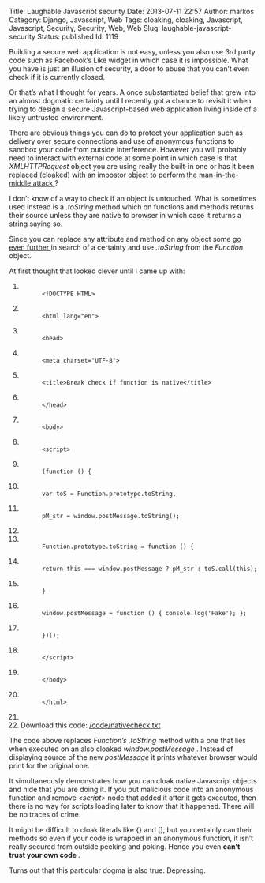 Title: Laughable Javascript security
Date: 2013-07-11 22:57
Author: markos
Category: Django, Javascript, Web
Tags: cloaking, cloaking, Javascript, Javascript, Security, Security, Web, Web
Slug: laughable-javascript-security
Status: published
Id: 1119

<html>
 <body>
  <div>
   <p>
    Building a secure web application is not easy, unless you also use 3rd party code such as Facebook’s Like widget in which case it is impossible. What you have is just an illusion of security, a door to abuse that you can’t even check if it is currently closed.
   </p>
   <p>
    Or that’s what I thought for years. A once substantiated belief that grew into an almost dogmatic certainty until I recently got a chance to revisit it when trying to design a secure Javascript-based web application living inside of a likely untrusted environment.
   </p>
   <p>
    There are obvious things you can do to protect your application such as delivery over secure connections and use of anonymous functions to sandbox your code from outside interference. However you will probably need to interact with external code at some point in which case is that
    <em>
     XMLHTTPRequest
    </em>
    object you are using really the built-in one or has it been replaced (cloaked) with an impostor object to perform
    <a href="https://en.wikipedia.org/wiki/Man-in-the-middle_attack">
     the man-in-the-middle attack
    </a>
    ?
   </p>
   <p>
    I don’t know of a way to check if an object is untouched. What is sometimes used instead is a
    <em>
     .toString
    </em>
    method which on functions and methods returns their source unless they are native to browser in which case it returns a string saying so.
   </p>
   <p>
    Since you can replace any attribute and method on any object some
    <a href="http://stackoverflow.com/questions/6598945/detect-if-function-is-native-to-browser#comment8044242_6599105">
     go even further
    </a>
    in search of a certainty and use
    <em>
     .toString
    </em>
    from the
    <em>
     Function
    </em>
    object.
   </p>
   <p>
    At first thought that looked clever until I came up with:
   </p>
   <ol class="code">
    <li>
     <code>
      &lt;!DOCTYPE HTML&gt;
     </code>
    </li>
    <li>
     <code>
      &lt;html lang="en"&gt;
     </code>
    </li>
    <li>
     <code>
      &lt;head&gt;
     </code>
    </li>
    <li class="tab1">
     <code>
      &lt;meta charset="UTF-8"&gt;
     </code>
    </li>
    <li class="tab1">
     <code>
      &lt;title&gt;Break check if function is native&lt;/title&gt;
     </code>
    </li>
    <li>
     <code>
      &lt;/head&gt;
     </code>
    </li>
    <li>
     <code>
      &lt;body&gt;
     </code>
    </li>
    <li class="tab1">
     <code>
      &lt;script&gt;
     </code>
    </li>
    <li>
     <code>
      (function () {
     </code>
    </li>
    <li class="tab1">
     <code>
      var toS = Function.prototype.toString,
     </code>
    </li>
    <li class="tab2">
     <code>
      pM_str = window.postMessage.toString();
     </code>
    </li>
    <li>
    </li>
    <li class="tab1">
     <code>
      Function.prototype.toString = function () {
     </code>
    </li>
    <li class="tab2">
     <code>
      return this === window.postMessage ? pM_str : toS.call(this);
     </code>
    </li>
    <li class="tab1">
     <code>
      }
     </code>
    </li>
    <li class="tab1">
     <code>
      window.postMessage = function () { console.log('Fake'); };
     </code>
    </li>
    <li>
     <code>
      })();
     </code>
    </li>
    <li class="tab1">
     <code>
      &lt;/script&gt;
     </code>
    </li>
    <li>
     <code>
      &lt;/body&gt;
     </code>
    </li>
    <li>
     <code>
      &lt;/html&gt;
     </code>
    </li>
    <li>
    </li>
    <li class="download">
     Download this code:
     <a href="http://markos.gaivo.net/blog/code/nativecheck.txt" title="Download the above code as a text file">
      /code/nativecheck.txt
     </a>
    </li>
   </ol>
   <p>
    The code above replaces
    <em>
     Function’s .toString
    </em>
    method with a one that lies when executed on an also cloaked
    <em>
     window.postMessage
    </em>
    . Instead of displaying source of the new
    <em>
     postMessage
    </em>
    it prints whatever browser would print for the original one.
   </p>
   <p>
    It simultaneously demonstrates how you can cloak native Javascript objects and hide that you are doing it. If you put malicious code into an anonymous function and remove
    <em>
     &lt;script&gt;
    </em>
    node that added it after it gets executed, then there is no way for scripts loading later to know that it happened. There will be no traces of crime.
   </p>
   <p>
    It might be difficult to cloak literals like {} and [], but you certainly can their methods so even if your code is wrapped in an anonymous function, it isn’t really secured from outside peeking and poking. Hence you even
    <strong>
     can’t trust your own code
    </strong>
    .
   </p>
   <p>
    Turns out that this particular dogma is also true. Depressing.
   </p>
  </div>
 </body>
</html>